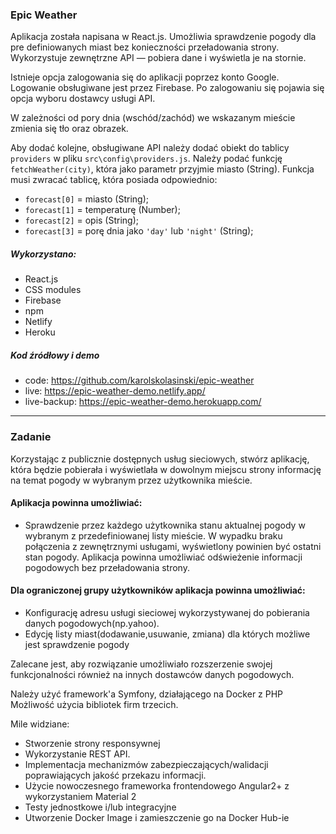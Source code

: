 ### Epic Weather

Aplikacja została napisana w React.js. Umożliwia sprawdzenie pogody dla pre definiowanych miast bez konieczności przeładowania strony. Wykorzystuje zewnętrzne API — pobiera dane i wyświetla je na stornie. 

Istnieje opcja zalogowania się do aplikacji poprzez konto Google. Logowanie obsługiwane jest przez Firebase. Po zalogowaniu się pojawia się opcja wyboru dostawcy usługi API. 

W zależności od pory dnia (wschód/zachód) we wskazanym mieście zmienia się tło oraz obrazek. 

Aby dodać kolejne, obsługiwane API należy dodać obiekt do tablicy `providers` w pliku `src\config\providers.js`. Należy podać funkcję `fetchWeather(city)`, która jako parametr przyjmie miasto (String). Funkcja musi zwracać tablicę, która posiada odpowiednio: 
* `forecast[0]` = miasto (String);
* `forecast[1]` = temperaturę (Number);
* `forecast[2]` = opis (String);
* `forecast[3]` = porę dnia jako `'day'` lub `'night'` (String);

##### Wykorzystano: 
- React.js
- CSS modules
- Firebase
- npm
- Netlify
- Heroku

##### Kod źródłowy i demo
- code: https://github.com/karolskolasinski/epic-weather
- live: https://epic-weather-demo.netlify.app/
- live-backup: https://epic-weather-demo.herokuapp.com/


<hr>


### Zadanie

Korzystając z publicznie dostępnych usług sieciowych, stwórz aplikację, która będzie pobierała i wyświetlała w dowolnym miejscu strony informację na temat pogody w wybranym przez użytkownika mieście.

#### Aplikacja powinna umożliwiać:
- Sprawdzenie przez każdego użytkownika stanu aktualnej pogody w wybranym z przedefiniowanej listy mieście. W wypadku braku połączenia z zewnętrznymi usługami, wyświetlony powinien być ostatni stan pogody. Aplikacja powinna umożliwiać odświeżenie informacji pogodowych bez przeładowania strony.

#### Dla ograniczonej grupy użytkowników aplikacja powinna umożliwiać:
- Konfigurację adresu usługi sieciowej wykorzystywanej do pobierania danych pogodowych(np.yahoo).
- Edycję listy miast(dodawanie,usuwanie, zmiana) dla których możliwe jest sprawdzenie pogody

Zalecane jest, aby rozwiązanie umożliwiało rozszerzenie swojej funkcjonalności również na innych dostawców danych pogodowych.

Należy użyć framework'a Symfony, działającego na Docker z PHP Możliwość użycia bibliotek firm trzecich.

Mile widziane:
- Stworzenie strony responsywnej
- Wykorzystanie REST API.
- Implementacja mechanizmów zabezpieczających/walidacji poprawiających jakość przekazu informacji.
- Użycie nowoczesnego frameworka frontendowego Angular2+ z wykorzystaniem Material 2
- Testy jednostkowe i/lub integracyjne
- Utworzenie Docker Image i zamieszczenie go na Docker Hub-ie

